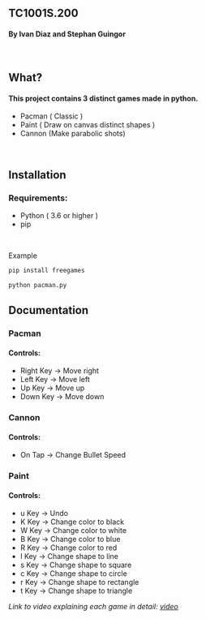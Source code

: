 ## TC1001S.200

#### By Ivan Diaz and Stephan Guingor 

<br/>

## What?

#### This project contains 3 distinct games made in python.

- Pacman ( Classic )
- Paint ( Draw on canvas distinct shapes )
- Cannon (Make parabolic shots)

<br/>

## Installation

### Requirements:
- Python ( 3.6 or higher )
- pip

<br/>


Example
```bash
pip install freegames

python pacman.py 
```

## **Documentation**

### Pacman

#### Controls: 

- Right Key -> Move right
- Left Key -> Move left
- Up Key -> Move up
- Down Key -> Move down



### Cannon

#### Controls: 

- On Tap -> Change Bullet Speed

### Paint

#### Controls: 

- u Key -> Undo
- K Key -> Change color to black
- W Key -> Change color to white
- B Key -> Change color to blue
- R Key -> Change color to red
- l Key -> Change shape to line
- s Key -> Change shape to square
- c Key -> Change shape to circle
- r Key -> Change shape to rectangle
- t Key -> Change shape to triangle

*Link to video explaining each game in detail: [video](https://pages.github.com/)*